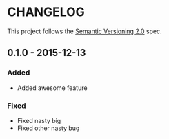 # CHANGELOG

This project follows the [Semantic Versioning 2.0](http://semver.org/spec/v2.0.0.html) spec.

## 0.1.0 - 2015-12-13

### Added

- Added awesome feature

### Fixed

- Fixed nasty big
- Fixed other nasty bug